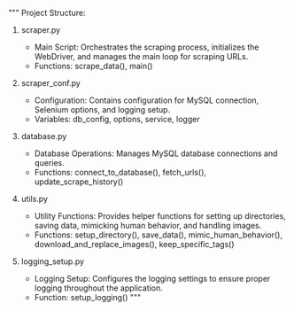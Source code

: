 """
Project Structure:

1. scraper.py
   - Main Script: Orchestrates the scraping process, initializes the WebDriver, and manages the main loop for scraping URLs.
   - Functions: scrape_data(), main()

2. scraper_conf.py
   - Configuration: Contains configuration for MySQL connection, Selenium options, and logging setup.
   - Variables: db_config, options, service, logger

3. database.py
   - Database Operations: Manages MySQL database connections and queries.
   - Functions: connect_to_database(), fetch_urls(), update_scrape_history()

4. utils.py
   - Utility Functions: Provides helper functions for setting up directories, saving data, mimicking human behavior, and handling images.
   - Functions: setup_directory(), save_data(), mimic_human_behavior(), download_and_replace_images(), keep_specific_tags()

5. logging_setup.py
   - Logging Setup: Configures the logging settings to ensure proper logging throughout the application.
   - Function: setup_logging()
"""

